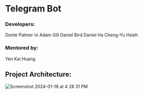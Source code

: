# Telegram Bot

### Developers:
Donte Palmer \n
Adam Gill
Daniel Bird
Daniel Ha
Cheng-Yu Hsieh

### Mentored by:
Yen Kai Huang

## Project Architecture:

![Screenshot 2024-01-18 at 4 28 31 PM](https://github.com/adam-gill/tg_trading_bot/assets/81604772/6ee6ef67-48ab-4f44-90d9-6cfe0a311376)
